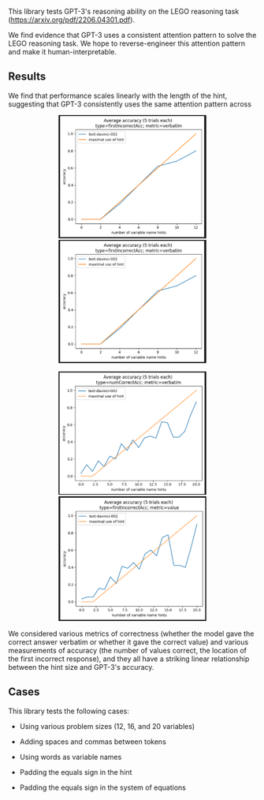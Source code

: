 


This library tests GPT-3's reasoning ability on the LEGO reasoning task (https://arxiv.org/pdf/2206.04301.pdf).


We find evidence that GPT-3 uses a consistent attention pattern to solve the LEGO reasoning task. We hope to reverse-engineer this attention pattern and make it human-interpretable.


## Results

We find that performance scales linearly with the length of the hint, suggesting that GPT-3 consistently uses the same attention pattern across 

<p align="center">
<img src="images/1.png" alt="12 hints 1" width="300"/>
<img src="images/2.png" alt="12 hints 2" width="300"/>
</p>

<p align="center">
<img src="images/3.png" alt="20 hints 1" width="300"/>
<img src="images/4.png" alt="20 hints 2" width="300"/>
</p>


We considered various metrics of correctness (whether the model gave the correct answer verbatim or whether it gave the correct value) and various measurements of accuracy (the number of values correct, the location of the first incorrect response), and they all have a striking linear relationship between the hint size and GPT-3's accuracy.




## Cases


This library tests the following cases:


- Using various problem sizes (12, 16, and 20 variables)

- Adding spaces and commas between tokens

- Using words as variable names

- Padding the equals sign in the hint

- Padding the equals sign in the system of equations


